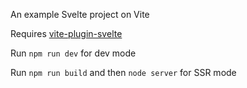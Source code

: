 An example Svelte project on Vite

Requires [vite-plugin-svelte](https://github.com/benmccann/vite-plugin-svelte)

Run `npm run dev` for dev mode

Run `npm run build` and then `node server` for SSR mode

